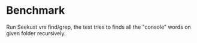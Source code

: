 # Benchmark

Run Seekust vrs find/grep, the test tries to finds all the "console" words on given folder recursively.
